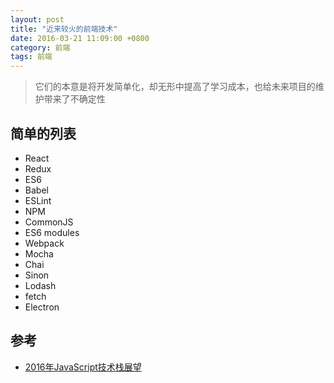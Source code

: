 ```yaml
---
layout: post
title: "近来较火的前端技术"
date: 2016-03-21 11:09:00 +0800
category: 前端
tags: 前端
---
```


> 它们的本意是将开发简单化，却无形中提高了学习成本，也给未来项目的维护带来了不确定性

## 简单的列表
* React
* Redux
* ES6
* Babel
* ESLint
* NPM
* CommonJS
* ES6 modules
* Webpack
* Mocha
* Chai
* Sinon
* Lodash
* fetch
* Electron

## 参考
* [2016年JavaScript技术栈展望](http://www.w3cplus.com/javascript/state-of-the-art-javascript-in-2016.html)